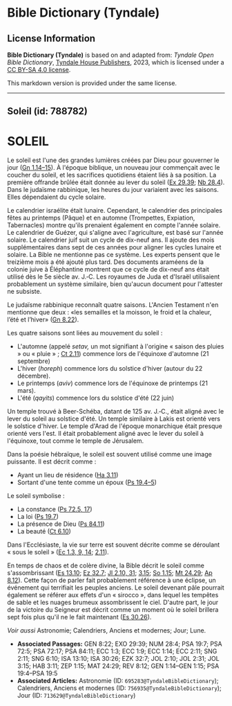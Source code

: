 # Bible Dictionary (Tyndale)

## License Information

**Bible Dictionary (Tyndale)** is based on and adapted from: _Tyndale Open Bible Dictionary_, [Tyndale House Publishers](https://tyndaleopenresources.com/), 2023, which is licensed under a [CC BY-SA 4.0 license](https://creativecommons.org/licenses/by-sa/4.0/legalcode.en).

This markdown version is provided under the same license.



--------------------------------

## Soleil (id: 788782)

SOLEIL
======

Le soleil est l'une des grandes lumières créées par Dieu pour gouverner le jour ([Gn 1\.14–15](https://ref.ly/Gen1:14-Gen1:15)). À l'époque biblique, un nouveau jour commençait avec le coucher du soleil, et les sacrifices quotidiens étaient liés à sa position. La première offrande brûlée était donnée au lever du soleil ([Ex 29\.39](https://ref.ly/Exod29:39); [Nb 28\.4](https://ref.ly/Num28:4)). Dans le judaïsme rabbinique, les heures du jour variaient avec les saisons. Elles dépendaient du cycle solaire.

Le calendrier israélite était lunaire. Cependant, le calendrier des principales fêtes au printemps (Pâque) et en automne (Trompettes, Expiation, Tabernacles) montre qu'ils prenaient également en compte l'année solaire. Le calendrier de Guézer, qui s'aligne avec l'agriculture, est basé sur l'année solaire. Le calendrier juif suit un cycle de dix\-neuf ans. Il ajoute des mois supplémentaires dans sept de ces années pour aligner les cycles lunaire et solaire. La Bible ne mentionne pas ce système. Les experts pensent que le treizième mois a été ajouté plus tard. Des documents araméens de la colonie juive à Éléphantine montrent que ce cycle de dix\-neuf ans était utilisé dès le 5e siècle av. J.‑C. Les royaumes de Juda et d'Israël utilisaient probablement un système similaire, bien qu'aucun document pour l'attester ne subsiste.

Le judaïsme rabbinique reconnaît quatre saisons. L'Ancien Testament n'en mentionne que deux : «les semailles et la moisson, le froid et la chaleur, l’été et l’hiver» ([Gn 8\.22](https://ref.ly/Gen8:22)).

Les quatre saisons sont liées au mouvement du soleil :

* L'automne (appelé *setav,* un mot signifiant à l'origine « saison des pluies » ou « pluie » ; [Ct 2\.11](https://ref.ly/Song2:11)) commence lors de l'équinoxe d'automne (21 septembre)
* L'hiver (*horeph*) commence lors du solstice d'hiver (autour du 22 décembre).
* Le printemps (*aviv*) commence lors de l'équinoxe de printemps (21 mars).
* L'été (*qayits*) commence lors du solstice d'été (22 juin)

Un temple trouvé à Beer\-Schéba, datant de 125 av. J.‑C., était aligné avec le lever du soleil au solstice d'été. Un temple similaire à Lakis est orienté vers le solstice d'hiver. Le temple d'Arad de l'époque monarchique était presque orienté vers l'est. Il était probablement aligné avec le lever du soleil à l'équinoxe, tout comme le temple de Jérusalem.

Dans la poésie hébraïque, le soleil est souvent utilisé comme une image puissante. Il est décrit comme :

* Ayant un lieu de résidence ([Ha 3\.11](https://ref.ly/Hab3:11))
* Sortant d'une tente comme un époux ([Ps 19\.4–5](https://ref.ly/Ps19:4-Ps19:5))

Le soleil symbolise :

* La constance ([Ps 72\.5, 17](https://ref.ly/Ps72:5))
* La loi ([Ps 19\.7](https://ref.ly/Ps19:7))
* La présence de Dieu ([Ps 84\.11](https://ref.ly/Ps84:11))
* La beauté ([Ct 6\.10](https://ref.ly/Song6:10))

Dans l'Ecclésiaste, la vie sur terre est souvent décrite comme se déroulant « sous le soleil » ([Ec 1\.3, 9, 14](https://ref.ly/Eccl1:3); [2\.11](https://ref.ly/Eccl2:11)).

En temps de chaos et de colère divine, la Bible décrit le soleil comme s'assombrissant ([Es 13\.10](https://ref.ly/Isa13:10); [Ez 32\.7](https://ref.ly/Ezek32:7); [Jl 2\.10, 31](https://ref.ly/Joel2:10); [3\.15](https://ref.ly/Joel3:15); [So 1\.15](https://ref.ly/Zeph1:15); [Mt 24\.29](https://ref.ly/Matt24:29); [Ap 8\.12](https://ref.ly/Rev8:12)). Cette façon de parler fait probablement référence à une éclipse, un événement qui terrifiait les peuples anciens. Le soleil devenant pâle pourrait également se référer aux effets d'un « sirocco », dans lequel les tempêtes de sable et les nuages brumeux assombrissent le ciel. D'autre part, le jour de la victoire du Seigneur est décrit comme un moment où le soleil brillera sept fois plus qu'il ne le fait maintenant ([Es 30\.26](https://ref.ly/Isa30:26)).

*Voir aussi* Astronomie; Calendriers, Anciens et modernes; Jour; Lune.

* **Associated Passages:** GEN 8:22; EXO 29:39; NUM 28:4; PSA 19:7; PSA 72:5; PSA 72:17; PSA 84:11; ECC 1:3; ECC 1:9; ECC 1:14; ECC 2:11; SNG 2:11; SNG 6:10; ISA 13:10; ISA 30:26; EZK 32:7; JOL 2:10; JOL 2:31; JOL 3:15; HAB 3:11; ZEP 1:15; MAT 24:29; REV 8:12; GEN 1:14–GEN 1:15; PSA 19:4–PSA 19:5
* **Associated Articles:** Astronomie (ID: `695283@TyndaleBibleDictionary`); Calendriers, Anciens et modernes (ID: `756935@TyndaleBibleDictionary`); Jour (ID: `713629@TyndaleBibleDictionary`)

